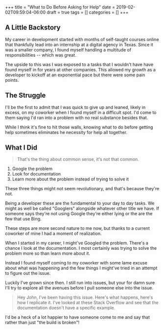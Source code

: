 +++
title = "What to Do Before Asking for Help"
date = 2019-02-02T09:59:04-06:00
draft = true
tags = []
categories = []
+++

## A Little Backstory

My career in development started with months of self-taught courses online that thankfully lead into an internship at a digital agency in Texas. Since it was a smaller company, I found myself handling a multitude of responsibilities -- which was great.

The upside to this was I was exposed to a tasks that I wouldn't have have found myself in for years at other companies. This allowed my growth as a developer to kickoff at an exponential pace but there were some pain points.

## The Struggle

I'll be the first to admit that I was quick to give up and leaned, likely in excess, on my coworker when I found myself in a difficult spot. I'd come to them saying I'd ran into a problem with no real substance besides that.

While I think it's fine to hit those walls, knowing what to do before getting help sometimes eliminates he necessity for help all together.

## What I Did

> That's the thing about common sense, it's not that common.

1. Google the problem
2. Look for documentation
3. Learn more about the problem instead of trying to solve it

These three things might not seem revolutionary, and that's because they're not.

Being a developer these are the fundamental to your day to day tasks. We might as well be called "Googlers" alongside whatever other title we have. If someone says they're not using Google they're either lying or the are the few that use Bing.

These steps are more second nature to me now, but thanks to a current coworker of mine I had a moment of realization.

When I started in my career, I might've Googled the problem. There's a chance I look at the documentation. I most certainly was trying to solve the problem more so than learn more about it.

Instead I found myself coming to my coworker with some lame excuse about what was happening and the few things I might've tried in an attempt to figure out the issue.

Luckily I've grown since then. I still run into issues, but your for damn sure I'll try to explore all the avenues before I pull someone else into the issue.

> Hey John, I've been having this issue. Here's what happens, here's how I replicate it. I've looked at these Stack Overflow and see that the documentation doesn't have a specific example.

I'd be a heck of a lot happier to have someone come to me and say that rather than just "the build is broken"!